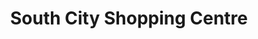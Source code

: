 ---
title: "South City Shopping Centre"
url: /christchurch/south-city-shopping-centre/
shop: Einkaufszentrum
---